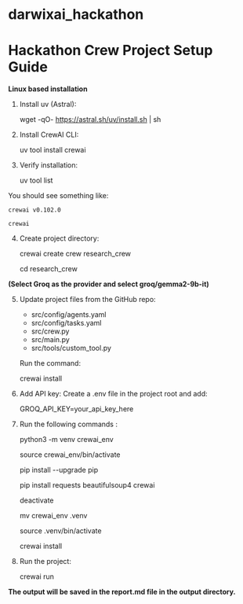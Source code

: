 # darwixai_hackathon
# Hackathon Crew Project Setup Guide


**Linux based installation**

1. Install uv (Astral):
   
    wget -qO- https://astral.sh/uv/install.sh | sh


2. Install CrewAI CLI:

    uv tool install crewai

3. Verify installation:
   
    uv tool list


You should see something like:

    crewai v0.102.0

    crewai

4. Create project directory:

    crewai create crew research_crew
    
    cd research_crew

**(Select Groq as the provider and select groq/gemma2-9b-it)**

5. Update project files from the GitHub repo:
   
   - src/config/agents.yaml
   - src/config/tasks.yaml
   - src/crew.py
   - src/main.py
   - src/tools/custom_tool.py
     
   Run the command:

      crewai install

6. Add API key:
   Create a .env file in the project root and add:

   GROQ_API_KEY=your_api_key_here

7. Run the following commands :

    python3 -m venv crewai_env
    
    source crewai_env/bin/activate

    pip install --upgrade pip

    pip install requests beautifulsoup4 crewai

    deactivate

    mv crewai_env .venv

    source .venv/bin/activate

    crewai install

8. Run the project:
    
      crewai run

**The output will be saved in the report.md file in the output directory.**
